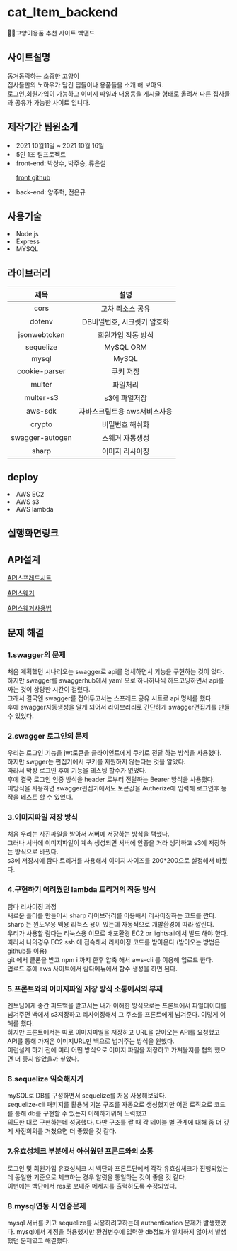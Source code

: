 # cat_Item_backend
🐱‍👓고양이용품 추천 사이트 백앤드
<h2>사이트설명</h2>
동거동락하는 소중한 고양이<br> 
집사들만의 노하우가 담긴 팁들이나 용품들을 소개 해 보아요.<br>
로그인,회원가입이 가능하고 이미지 파일과 내용등을 게시글 형태로 올려서 다른 집사들과 공유가 가능한 사이트 입니다.


<h2>제작기간 팀원소개</h2>
<li> 2021 10월11일 ~ 2021 10월 16일</li>
<li>5인 1조 팀프로젝트<br>
<li> front-end:
 박상수, 박주승, 류은설    
 
&#160;&#160;&#160;&#160; [front github]( https://github.com/GitPJS/cat_item_frontend/blob/main/README.md)<br>
 
<li> back-end:
 양주혁, 전은규
  
<h2>사용기술</h2>
<li>Node.js</li>
<li>Express</li>
<li>MYSQL</li>

<h2>라이브러리</h2>

|제목|설명|
|:------:|:---:|
|cors|교차 리소스 공유|
|dotenv|DB비밀번호, 시크릿키 암호화|
|jsonwebtoken|회원가입 작동 방식|
|sequelize|MySQL ORM|
|mysql|MySQL|
|cookie-parser|쿠키 저장|
|multer|파일처리|
|multer-s3|s3에 파일저장|
|aws-sdk|자바스크립트용 aws서비스사용|
|crypto|비밀번호 해쉬화|
|swagger-autogen|스웨거 자동생성|
|sharp|이미지 리사이징|
  
<h2>deploy</h2>
<li>AWS EC2
<li>AWS s3
<li>AWS lambda
 <br>
<h2>실행화면링크</h2>


<h2>API설계</h2>
  
[API스프레드시트](https://docs.google.com/spreadsheets/d/1GvhNR2HwSWzPTe2v8AqtW1i7GKxYRQVDAgfor6uLf0o/edit#gid=0)
  
[API스웨거](http://stravinest.shop/swagger/)
 
[API스웨거사용법](https://velog.io/@stravinest/swagger-%EC%82%AC%EC%9A%A9%EB%B2%95%EB%A1%9C%EA%B7%B8%EC%9D%B8-%EC%9C%A0%EC%A7%80)

<h2>문제 해결</h2>
 <h3>1.swagger의 문제</h3>
 처음 계획했던 시나리오는 swagger로 api를 명세하면서 기능을 구현하는 것이 었다. <br>
 하지만 swagger를 swaggerhub에서 yaml 으로 하나하나씩 하드코딩하면서 api를 짜는 것이 상당한 시간이 걸렸다.<br>
 그래서 결국엔 swagger를 접어두고서는 스프레드 공유 시트로 api 명세를 했다.<br>
 후에 swagger자동생성을 알게 되어서 라이브러리로 간단하게 swagger편집기를 만들수 있었다.<br>
 <h3>2.swagger 로그인의 문제</h3>
 우리는 로그인 기능을 jwt토큰을 클라이언트에게 쿠키로 전달 하는 방식을 사용했다.<br>
 하지만 swgger는 편집기에서 쿠키를 지원하지 않는다는 것을 알았다. <br>
 따라서 막상 로그인 후에 기능을 테스팅 할수가 없었다.<br>
 후에 결국 로그인 인증 방식을 header 로부터 전달하는 Bearer 방식을 사용했다. <br>
 이방식을 사용하면 swagger편집기에서도 토큰값을 Autherize에 입력해 로그인후 동작을 테스트 할 수 있었다.<br>
 <h3>3.이미지파일 저장 방식 </h3>
 처음 우리는 사진파일을 받아서 서버에 저장하는 방식을 택했다.<br>
그러나 서버에 이미지파일이 계속 생성되면 서버에 안좋을 거라 생각하고 s3에 저장하는 방식으로 바꿨다.<br>
s3에 저장시에 람다 트리거를 사용해서 이미지 사이즈를 200*200으로 설정해서 바꿨다.<br>
 <h3>4.구현하기 어려웠던 lambda 트리거의 작동 방식 </h3>
 람다 리사이징 과정<br>
        새로운 폴더를 만들어서 sharp 라이브러리를 이용해서 리사이징하는 코드를 짠다.<br>
        sharp 는 윈도우용 맥용 리눅스 용이 있는데 자동적으로 개발환경에 따라 깔린다.<br>
        우리가 사용할 람다는 리눅스용 이므로 배포환경 EC2 or lightsail에서 빌드 해야 한다.<br>
        따라서 나의경우 EC2 ssh 에 접속해서 리사이징 코드를 받아온다 (받아오는 방법은 github를 이용)<br>
        git 에서 클론을 받고 npm i 까지 한후 압축 해서 aws-cli 를 이용해 업로드 한다.<br>
        업로드 후에 aws 사이트에서 람다메뉴에서 함수 생성을 하면 된다.<br>
 
 <h3>5.프론트와의 이미지파일 저장 방식 소통에서의 부재 </h3>
 멘토님에게 중간 피드백을 받고서는 내가 이해한 방식으로는 프론트에서 파일데이터를 넘겨주면 백에서 s3저장하고 리사이징해서 그 주소를 프론트에게 넘겨준다. 이렇게 이해를 했다.<br>
 하지만 프론트에서는 따로 이미지파일을 저장하고 URL을 받아오는 API를 요청했고 API를 통해 가져온 이미지URL만 백으로 넘겨주는 방식을 원했다. <br>
 이런설계 하기 전에 미리 어떤 방식으로 이미지 파일을 저장하고 가져올지를 협의 했으면 더 좋지 않았을까 싶었다.

 <h3>6.sequelize 익숙해지기</h3>
 mySQL로 DB를 구성하면서 sequelize를 처음 사용해보았다.<br>
 sequelize-cli 패키지를 활용해 기본 구조를 자동으로 생성했지만 어떤 로직으로 코드를 통해 db를 구현할 수 있는지 이해하기위해 노력했고<br>
 의도한 대로 구현하는데 성공했다. 다만 구조를 짤 때 각 테이블 별 관계에 대해 좀 더 깊게 사전회의를 거쳤으면 더 좋았을 것 같다.
 
 <h3>7.유효성체크 부분에서 아쉬웠던 프론트와의 소통</h3>
 로그인 및 회원가입 유효성체크 시 백단과 프론트단에서 각각 유효성체크가 진행되었는데 동일한 기준으로 체크하는 경우 알럿을 통일하는 것이 좋을 것 같다.<br>
 이번에는 백단에서 res로 보내준 메세지를 출력하도록 수정되었다.
 
 <h3>8.mysql연동 시 인증문제</h3>
 mysql 서버를 키고 sequelize를 사용하려고하는데 authentication 문제가 발생했었다. mysql에서 계정을 허용했지만 환경변수에 입력한 db정보가 일치하지 않아서 발생했던 문제였고 해결했다.



